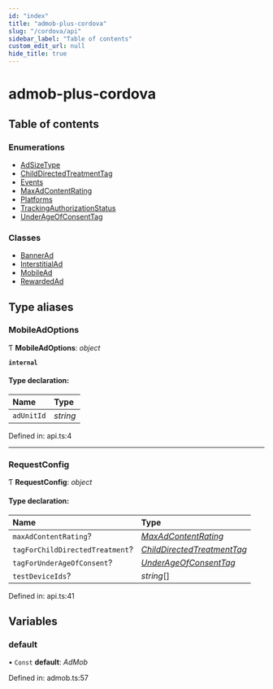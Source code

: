```yaml
---
id: "index"
title: "admob-plus-cordova"
slug: "/cordova/api"
sidebar_label: "Table of contents"
custom_edit_url: null
hide_title: true
---
```


# admob-plus-cordova

## Table of contents

### Enumerations

- [AdSizeType](enums/adsizetype.md)
- [ChildDirectedTreatmentTag](enums/childdirectedtreatmenttag.md)
- [Events](enums/events.md)
- [MaxAdContentRating](enums/maxadcontentrating.md)
- [Platforms](enums/platforms.md)
- [TrackingAuthorizationStatus](enums/trackingauthorizationstatus.md)
- [UnderAgeOfConsentTag](enums/underageofconsenttag.md)

### Classes

- [BannerAd](classes/bannerad.md)
- [InterstitialAd](classes/interstitialad.md)
- [MobileAd](classes/mobilead.md)
- [RewardedAd](classes/rewardedad.md)

## Type aliases

### MobileAdOptions

Ƭ **MobileAdOptions**: *object*

**`internal`** 

#### Type declaration:

Name | Type |
:------ | :------ |
`adUnitId` | *string* |

Defined in: api.ts:4

___

### RequestConfig

Ƭ **RequestConfig**: *object*

#### Type declaration:

Name | Type |
:------ | :------ |
`maxAdContentRating`? | [*MaxAdContentRating*](enums/maxadcontentrating.md) |
`tagForChildDirectedTreatment`? | [*ChildDirectedTreatmentTag*](enums/childdirectedtreatmenttag.md) |
`tagForUnderAgeOfConsent`? | [*UnderAgeOfConsentTag*](enums/underageofconsenttag.md) |
`testDeviceIds`? | *string*[] |

Defined in: api.ts:41

## Variables

### default

• `Const` **default**: *AdMob*

Defined in: admob.ts:57
